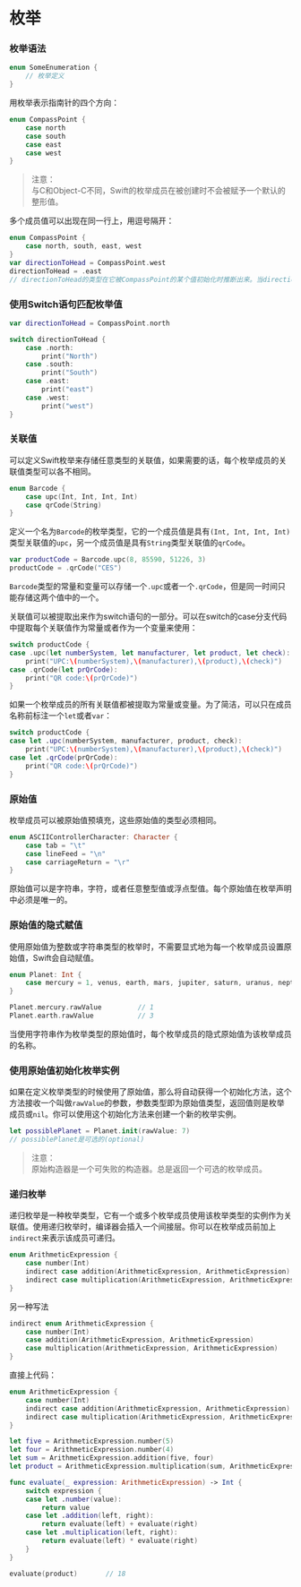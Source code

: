 # 枚举

### 枚举语法

```swift
enum SomeEnumeration {
    // 枚举定义
}
```

用枚举表示指南针的四个方向：

```swift
enum CompassPoint {
    case north
    case south
    case east
    case west
}
```

> 注意：   
> 与C和Object-C不同，Swift的枚举成员在被创建时不会被赋予一个默认的整形值。   

多个成员值可以出现在同一行上，用逗号隔开：

```swift
enum CompassPoint {
    case north, south, east, west
}
var directionToHead = CompassPoint.west
directionToHead = .east
// directionToHead的类型在它被CompassPoint的某个值初始化时推断出来。当directionToHead类型已知时，再次赋值可以省略枚举类型名。
```

### 使用Switch语句匹配枚举值

```swift
var directionToHead = CompassPoint.north

switch directionToHead {
    case .north:
        print("North")
    case .south:
        print("South")
    case .east:
        print("east")
    case .west:
        print("west")
}
```
### 关联值
可以定义Swift枚举来存储任意类型的关联值，如果需要的话，每个枚举成员的关联值类型可以各不相同。

```swift
enum Barcode {
    case upc(Int, Int, Int, Int)
    case qrCode(String)
}
```
定义一个名为`Barcode`的枚举类型，它的一个成员值是具有`(Int, Int, Int, Int)`类型关联值的`upc`，另一个成员值是具有`String`类型关联值的`qrCode`。   

```swift
var productCode = Barcode.upc(8, 85590, 51226, 3)
productCode = .qrCode("CES")
```

`Barcode`类型的常量和变量可以存储一个`.upc`或者一个`.qrCode`，但是同一时间只能存储这两个值中的一个。

关联值可以被提取出来作为switch语句的一部分。可以在switch的case分支代码中提取每个关联值作为常量或者作为一个变量来使用：

```swift
switch productCode {
case .upc(let numberSystem, let manufacturer, let product, let check):
    print("UPC:\(numberSystem),\(manufacturer),\(product),\(check)")
case .qrCode(let prQrCode):
    print("QR code:\(prQrCode)")
}
```
如果一个枚举成员的所有关联值都被提取为常量或变量。为了简洁，可以只在成员名称前标注一个`let`或者`var`：

```swift
switch productCode {
case let .upc(numberSystem, manufacturer, product, check):
    print("UPC:\(numberSystem),\(manufacturer),\(product),\(check)")
case let .qrCode(prQrCode):
    print("QR code:\(prQrCode)")
}
```
### 原始值
枚举成员可以被原始值预填充，这些原始值的类型必须相同。

```swift
enum ASCIIControllerCharacter: Character {
    case tab = "\t"
    case lineFeed = "\n"
    case carriageReturn = "\r"
}
```
原始值可以是字符串，字符，或者任意整型值或浮点型值。每个原始值在枚举声明中必须是唯一的。

### 原始值的隐式赋值
使用原始值为整数或字符串类型的枚举时，不需要显式地为每一个枚举成员设置原始值，Swift会自动赋值。

```swift
enum Planet: Int {
    case mercury = 1, venus, earth, mars, jupiter, saturn, uranus, neptune
}

Planet.mercury.rawValue 		// 1
Planet.earth.rawValue			// 3
```
当使用字符串作为枚举类型的原始值时，每个枚举成员的隐式原始值为该枚举成员的名称。

### 使用原始值初始化枚举实例
如果在定义枚举类型的时候使用了原始值，那么将自动获得一个初始化方法，这个方法接收一个叫做`rawValue`的参数，参数类型即为原始值类型，返回值则是枚举成员或`nil`。你可以使用这个初始化方法来创建一个新的枚举实例。

```swift
let possiblePlanet = Planet.init(rawValue: 7)
// possiblePlanet是可选的(optional)
```

> 注意：   
> 原始构造器是一个可失败的构造器。总是返回一个可选的枚举成员。

### 递归枚举
递归枚举是一种枚举类型，它有一个或多个枚举成员使用该枚举类型的实例作为关联值。使用递归枚举时，编译器会插入一个间接层。你可以在枚举成员前加上`indirect`来表示该成员可递归。

```swift
enum ArithmeticExpression {
    case number(Int)
    indirect case addition(ArithmeticExpression, ArithmeticExpression)
    indirect case multiplication(ArithmeticExpression, ArithmeticExpression)
}
```
另一种写法

```swift
indirect enum ArithmeticExpression {
    case number(Int)
    case addition(ArithmeticExpression, ArithmeticExpression)
    case multiplication(ArithmeticExpression, ArithmeticExpression)
}
```

直接上代码：

```swift
enum ArithmeticExpression {
    case number(Int)
    indirect case addition(ArithmeticExpression, ArithmeticExpression)
    indirect case multiplication(ArithmeticExpression, ArithmeticExpression)
}

let five = ArithmeticExpression.number(5)
let four = ArithmeticExpression.number(4)
let sum = ArithmeticExpression.addition(five, four)
let product = ArithmeticExpression.multiplication(sum, ArithmeticExpression.number(2))

func evaluate(_ expression: ArithmeticExpression) -> Int {
    switch expression {
    case let .number(value):
        return value
    case let .addition(left, right):
        return evaluate(left) + evaluate(right)
    case let .multiplication(left, right):
        return evaluate(left) * evaluate(right)
    }
}

evaluate(product) 		// 18
```



